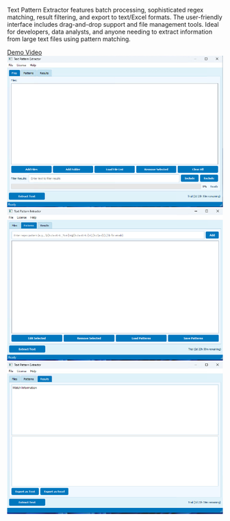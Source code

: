 Text Pattern Extractor features batch processing, sophisticated regex matching, result filtering, and export to text/Excel formats. The user-friendly interface includes drag-and-drop support and file management tools. Ideal for developers, data analysts, and anyone needing to extract information from large text files using pattern matching.

[Demo Video](https://youtu.be/ycoTB67nFb0?si=XlmpQG_-9G2wqQvH)
![Screenshot Preview 1](Text-Pattern-Extractor3.png)
![Screenshot Preview 2](Text-Pattern-Extractor2.png)
![Screenshot Preview 3](Text-Pattern-Extractor1.png)
